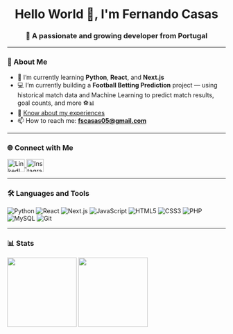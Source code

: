 <h1 align="center">Hello World 👋, I'm Fernando Casas</h1>
<h3 align="center">🚀 A passionate and growing developer from Portugal</h3>

---

### 🌱 About Me
- 🌱 I’m currently learning **Python**, **React**, and **Next.js**  
- 💻 I’m currently building a **Football Betting Prediction** project — using historical match data and Machine Learning to predict match results, goal counts, and more ⚽📊  
- 📄 [Know about my experiences](https://drive.google.com/file/d/1BcZxM27SA8h_dKy-RIS6EoIcnUs71qot/view?usp=sharing)  
- 📫 How to reach me: [**fscasas05@gmail.com**](mailto:fscasas05@gmail.com)  

---

### 🌐 Connect with Me
<p align="left">
<a href="https://linkedin.com/in/fernando-casas-ab7930242" target="blank">
  <img align="center" src="https://raw.githubusercontent.com/rahuldkjain/github-profile-readme-generator/master/src/images/icons/Social/linked-in-alt.svg" alt="LinkedIn" height="30" width="40" />
</a>
<a href="https://instagram.com/fernando__casas_" target="blank">
  <img align="center" src="https://raw.githubusercontent.com/rahuldkjain/github-profile-readme-generator/master/src/images/icons/Social/instagram.svg" alt="Instagram" height="30" width="40" />
</a>
</p>

---

### 🛠 Languages and Tools
![Python](https://img.shields.io/badge/Python-3776AB?style=for-the-badge&logo=python&logoColor=white)
![React](https://img.shields.io/badge/React-20232A?style=for-the-badge&logo=react&logoColor=61DAFB)
![Next.js](https://img.shields.io/badge/Next.js-000000?style=for-the-badge&logo=nextdotjs&logoColor=white)
![JavaScript](https://img.shields.io/badge/JavaScript-F7DF1E?style=for-the-badge&logo=javascript&logoColor=black)
![HTML5](https://img.shields.io/badge/HTML5-E34F26?style=for-the-badge&logo=html5&logoColor=white)
![CSS3](https://img.shields.io/badge/CSS3-1572B6?style=for-the-badge&logo=css3&logoColor=white)
![PHP](https://img.shields.io/badge/PHP-777BB4?style=for-the-badge&logo=php&logoColor=white)
![MySQL](https://img.shields.io/badge/MySQL-005C84?style=for-the-badge&logo=mysql&logoColor=white)
![Git](https://img.shields.io/badge/Git-F05032?style=for-the-badge&logo=git&logoColor=white)

---

### 📊 Stats
<p align="left">
  <img height="160em" src="https://github-readme-stats.vercel.app/api?username=fernandosc14&show_icons=true&theme=tokyonight" />
  <img height="160em" src="https://github-readme-stats.vercel.app/api/top-langs/?username=fernandosc14&layout=compact&theme=tokyonight" />
</p>
